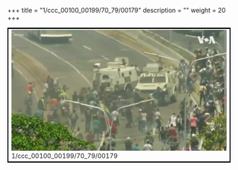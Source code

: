 +++
title = "1/ccc_00100_00199/70_79/00179"
description = ""
weight = 20
+++

<table style="border:2px solid black;max-width:800px;max-height:800px;" 
><tr><td>
<img class="center-fit-jpg"
src="/jpg_/aaa_20190430_NxaOmWaI8sI_00178.jpg">
1/ccc_00100_00199/70_79/00179
</img></td></tr></table>
